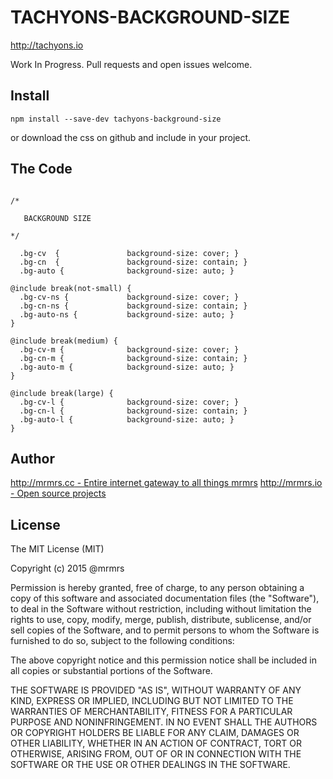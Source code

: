 # TACHYONS-BACKGROUND-SIZE

http://tachyons.io


Work In Progress. Pull requests and open issues welcome.

## Install
```
npm install --save-dev tachyons-background-size
```
or download the css on github and include in your project.

## The Code
```

/*

   BACKGROUND SIZE

*/

  .bg-cv  {               background-size: cover; }
  .bg-cn  {               background-size: contain; }
  .bg-auto {              background-size: auto; }

@include break(not-small) {
  .bg-cv-ns {             background-size: cover; }
  .bg-cn-ns {             background-size: contain; }
  .bg-auto-ns {           background-size: auto; }
}

@include break(medium) {
  .bg-cv-m {              background-size: cover; }
  .bg-cn-m {              background-size: contain; }
  .bg-auto-m {            background-size: auto; }
}

@include break(large) {
  .bg-cv-l {              background-size: cover; }
  .bg-cn-l {              background-size: contain; }
  .bg-auto-l {            background-size: auto; }
}
```

## Author

[http://mrmrs.cc - Entire internet gateway to all things mrmrs](http://mrmrs.cc)
[http://mrmrs.io - Open source projects](http://mrmrs.io)

## License

The MIT License (MIT)

Copyright (c) 2015 @mrmrs

Permission is hereby granted, free of charge, to any person obtaining a copy
of this software and associated documentation files (the "Software"), to deal
in the Software without restriction, including without limitation the rights
to use, copy, modify, merge, publish, distribute, sublicense, and/or sell
copies of the Software, and to permit persons to whom the Software is
furnished to do so, subject to the following conditions:

The above copyright notice and this permission notice shall be included in
all copies or substantial portions of the Software.

THE SOFTWARE IS PROVIDED "AS IS", WITHOUT WARRANTY OF ANY KIND, EXPRESS OR
IMPLIED, INCLUDING BUT NOT LIMITED TO THE WARRANTIES OF MERCHANTABILITY,
FITNESS FOR A PARTICULAR PURPOSE AND NONINFRINGEMENT. IN NO EVENT SHALL THE
AUTHORS OR COPYRIGHT HOLDERS BE LIABLE FOR ANY CLAIM, DAMAGES OR OTHER
LIABILITY, WHETHER IN AN ACTION OF CONTRACT, TORT OR OTHERWISE, ARISING FROM,
OUT OF OR IN CONNECTION WITH THE SOFTWARE OR THE USE OR OTHER DEALINGS IN
THE SOFTWARE.

